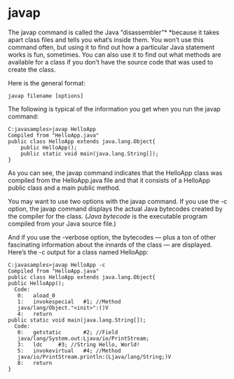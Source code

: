 # javap

The javap command is called the Java “disassembler”\* \*because it takes apart class files and tells you what’s inside them. You won’t use this command often, but using it to find out how a particular Java statement works is fun, sometimes. You can also use it to find out what methods are available for a class if you don’t have the source code that was used to create the class.

Here is the general format:

```
javap filename [options]
```

The following is typical of the information you get when you run the javap command:

```
C:javasamples>javap HelloApp
Compiled from "HelloApp.java"
public class HelloApp extends java.lang.Object{
    public HelloApp();
    public static void main(java.lang.String[]);
}
```

As you can see, the javap command indicates that the HelloApp class was compiled from the HelloApp.java file and that it consists of a HelloApp public class and a main public method.

You may want to use two options with the javap command. If you use the -c option, the javap command displays the actual Java bytecodes created by the compiler for the class. (_Java bytecode_ is the executable program compiled from your Java source file.)

And if you use the -verbose option, the bytecodes — plus a ton of other fascinating information about the innards of the class — are displayed. Here’s the -c output for a class named HelloApp:

```
C:javasamples>javap HelloApp -c
Compiled from "HelloApp.java"
public class HelloApp extends java.lang.Object{
public HelloApp();
  Code:
   0:   aload_0
   1:   invokespecial   #1; //Method
   java/lang/Object."<init>":()V
   4:   return
public static void main(java.lang.String[]);
  Code:
   0:   getstatic       #2; //Field
   java/lang/System.out:Ljava/io/PrintStream;
   3:   ldc     #3; //String Hello, World!
   5:   invokevirtual   #4; //Method
   java/io/PrintStream.println:(Ljava/lang/String;)V
   8:   return
}
```
